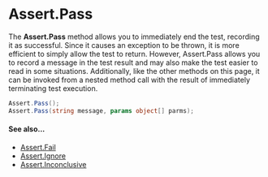 # Assert.Pass


The **Assert.Pass** method allows you to immediately end the test, recording
it as successful. Since it causes an exception to be thrown, it is more
efficient to simply allow the test to return. However, Assert.Pass allows
you to record a message in the test result and may also make the test
easier to read in some situations. Additionally, like the other methods
on this page, it can be invoked from a nested method call with the
result of immediately terminating test execution.

```csharp
Assert.Pass();
Assert.Pass(string message, params object[] parms);
```

#### See also...
 * [Assert.Fail](Assert.Fail.md)
 * [Assert.Ignore](Assert.Ignore.md)
 * [Assert.Inconclusive](Assert.Inconclusive.md)
